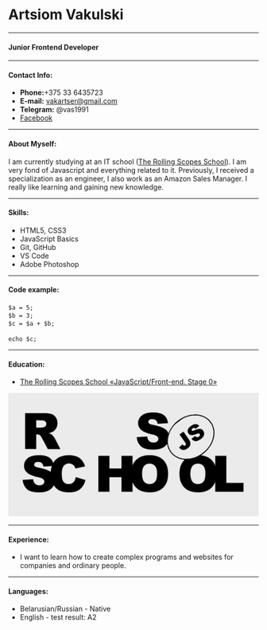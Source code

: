 # Artsiom Vakulski

-----

#### Junior Frontend Developer 

-----

#### Contact Info:

* **Phone:**+375 33 6435723
* **E-mail:** vakartser@gmail.com
* **Telegram:** @vas1991
* [Facebook](https://www.facebook.com/artsiom.brest)

-----

#### About Myself:
I am currently studying at an IT school ([The Rolling Scopes School](https://rs.school/)).  I am very fond of Javascript and everything related to it. Previously, I received a specialization as an engineer, I also work as an Amazon Sales Manager.
I really like learning and gaining new knowledge.

-----

#### Skills:
* HTML5, CSS3
* JavaScript Basics
* Git, GitHub
* VS Code
* Adobe Photoshop

-----

#### Code example:
```
$a = 5; 
$b = 3; 
$c = $a + $b; 
``` 

`echo $c;`

-----

#### Education:
* [The Rolling Scopes School «JavaScript/Front-end. Stage 0»](https://rs.school/)

![rs_school](img.jpg)

-----

#### Experience:
* I want to learn how to create complex programs and websites for companies and ordinary people.

-----

#### Languages:
* Belarusian/Russian - Native
* English - test result: A2